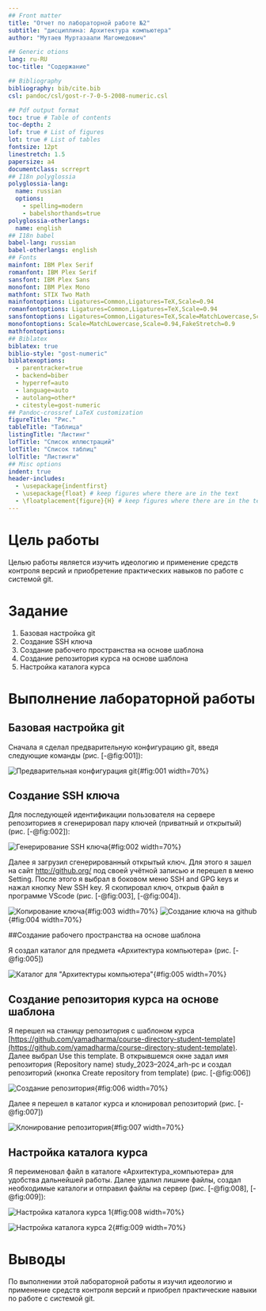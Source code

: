 ```yaml
---
## Front matter
title: "Отчет по лабораторной работе №2"
subtitle: "дисциплина: Архитектура компьютера"
author: "Мутаев Муртазаали Магомедович"

## Generic otions
lang: ru-RU
toc-title: "Содержание"

## Bibliography
bibliography: bib/cite.bib
csl: pandoc/csl/gost-r-7-0-5-2008-numeric.csl

## Pdf output format
toc: true # Table of contents
toc-depth: 2
lof: true # List of figures
lot: true # List of tables
fontsize: 12pt
linestretch: 1.5
papersize: a4
documentclass: scrreprt
## I18n polyglossia
polyglossia-lang:
  name: russian
  options:
	- spelling=modern
	- babelshorthands=true
polyglossia-otherlangs:
  name: english
## I18n babel
babel-lang: russian
babel-otherlangs: english
## Fonts
mainfont: IBM Plex Serif
romanfont: IBM Plex Serif
sansfont: IBM Plex Sans
monofont: IBM Plex Mono
mathfont: STIX Two Math
mainfontoptions: Ligatures=Common,Ligatures=TeX,Scale=0.94
romanfontoptions: Ligatures=Common,Ligatures=TeX,Scale=0.94
sansfontoptions: Ligatures=Common,Ligatures=TeX,Scale=MatchLowercase,Scale=0.94
monofontoptions: Scale=MatchLowercase,Scale=0.94,FakeStretch=0.9
mathfontoptions:
## Biblatex
biblatex: true
biblio-style: "gost-numeric"
biblatexoptions:
  - parentracker=true
  - backend=biber
  - hyperref=auto
  - language=auto
  - autolang=other*
  - citestyle=gost-numeric
## Pandoc-crossref LaTeX customization
figureTitle: "Рис."
tableTitle: "Таблица"
listingTitle: "Листинг"
lofTitle: "Список иллюстраций"
lotTitle: "Список таблиц"
lolTitle: "Листинги"
## Misc options
indent: true
header-includes:
  - \usepackage{indentfirst}
  - \usepackage{float} # keep figures where there are in the text
  - \floatplacement{figure}{H} # keep figures where there are in the text
---
```


# Цель работы

Целью работы является изучить идеологию и применение средств
контроля версий и приобретение практических навыков по работе с системой
git.

# Задание

1. Базовая настройка git
1. Создание SSH ключа
1. Создание рабочего пространства на основе шаблона
1. Создание репозитория курса на основе шаблона
1. Настройка каталога курса

# Выполнение лабораторной работы

## Базовая настройка git

Сначала я сделал предварительную конфигурацию git, введя следующие команды (рис. [-@fig:001]):

![Предварительная конфигурация git](image/1.jpg){#fig:001 width=70%}

## Создание SSH ключа

Для последующей идентификации пользователя на сервере репозиториев я сгенерировал пару ключей (приватный и открытый) (рис. [-@fig:002]):

![Генерирование SSH ключа](image/2.jpg){#fig:002 width=70%}

Далее я загрузил сгенерированный открытый ключ. Для этого я зашел на сайт http://github.org/ под своей учётной записью и перешел в меню Setting. После этого я выбрал в боковом меню SSH and GPG keys и нажал кнопку New SSH key. Я скопировал ключ, открыв файл в программе VScode (рис. [-@fig:003], [-@fig:004]).

![Копирование ключа](image/3.jpg){#fig:003 width=70%}
![Создание ключа на github](image/4.jpg){#fig:004 width=70%}

##Создание рабочего пространства на основе шаблона

Я создал каталог для предмета «Архитектура компьютера» (рис. [-@fig:005])

![Каталог для "Архитектуры компьютера"](image/5.jpg){#fig:005 width=70%}

## Создание репозитория курса на основе шаблона

Я перешел на станицу репозитория с шаблоном курса [https://github.com/yamadharma/course-directory-student-template](https://github.com/yamadharma/course-directory-student-template). Далее выбрал Use this template. В открывшемся окне задал имя репозитория (Repository name) study_2023–2024_arh-pc и создал репозиторий (кнопка Create repository from template) (рис. [-@fig:006])

![Создание репозитория](image/6.jpg){#fig:006 width=70%}

Далее я перешел в каталог курса и клонировал репозиторий (рис. [-@fig:007])

![Клонирование репозитория](image/7.jpg){#fig:007 width=70%}

## Настройка каталога курса

Я переименовал файл в каталоге «Архитектура_компьютера» для удобства дальнейшей работы. Далее удалил лишние файлы, создал необходимые каталоги и отправил файлы на сервер (рис. [-@fig:008], [-@fig:009]):

![Настройка каталога курса 1](image/8.jpg){#fig:008 width=70%}

![Настройка каталога курса 2](image/9.jpg){#fig:009 width=70%}

# Выводы

По выполнении этой лабораторной работы я изучил идеологию и применение средств контроля версий и приобрел практические навыки по работе с системой git.
